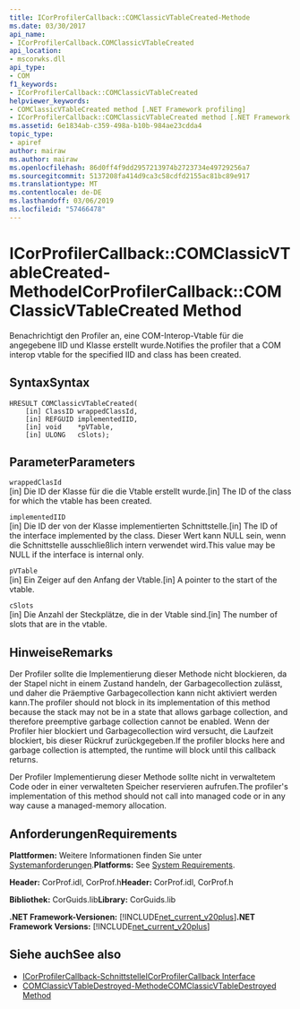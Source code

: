 ```yaml
---
title: ICorProfilerCallback::COMClassicVTableCreated-Methode
ms.date: 03/30/2017
api_name:
- ICorProfilerCallback.COMClassicVTableCreated
api_location:
- mscorwks.dll
api_type:
- COM
f1_keywords:
- ICorProfilerCallback::COMClassicVTableCreated
helpviewer_keywords:
- COMClassicVTableCreated method [.NET Framework profiling]
- ICorProfilerCallback::COMClassicVTableCreated method [.NET Framework profiling]
ms.assetid: 6e1834ab-c359-498a-b10b-984ae23cdda4
topic_type:
- apiref
author: mairaw
ms.author: mairaw
ms.openlocfilehash: 86d0ff4f9dd2957213974b2723734e49729256a7
ms.sourcegitcommit: 5137208fa414d9ca3c58cdfd2155ac81bc89e917
ms.translationtype: MT
ms.contentlocale: de-DE
ms.lasthandoff: 03/06/2019
ms.locfileid: "57466478"
---
```

# <a name="icorprofilercallbackcomclassicvtablecreated-method"></a><span data-ttu-id="c5dbd-102">ICorProfilerCallback::COMClassicVTableCreated-Methode</span><span class="sxs-lookup"><span data-stu-id="c5dbd-102">ICorProfilerCallback::COMClassicVTableCreated Method</span></span>
<span data-ttu-id="c5dbd-103">Benachrichtigt den Profiler an, eine COM-Interop-Vtable für die angegebene IID und Klasse erstellt wurde.</span><span class="sxs-lookup"><span data-stu-id="c5dbd-103">Notifies the profiler that a COM interop vtable for the specified IID and class has been created.</span></span>  
  
## <a name="syntax"></a><span data-ttu-id="c5dbd-104">Syntax</span><span class="sxs-lookup"><span data-stu-id="c5dbd-104">Syntax</span></span>  
  
```  
HRESULT COMClassicVTableCreated(  
    [in] ClassID wrappedClassId,  
    [in] REFGUID implementedIID,  
    [in] void    *pVTable,  
    [in] ULONG   cSlots);  
```  
  
## <a name="parameters"></a><span data-ttu-id="c5dbd-105">Parameter</span><span class="sxs-lookup"><span data-stu-id="c5dbd-105">Parameters</span></span>  
 `wrappedClasId`  
 <span data-ttu-id="c5dbd-106">[in] Die ID der Klasse für die die Vtable erstellt wurde.</span><span class="sxs-lookup"><span data-stu-id="c5dbd-106">[in] The ID of the class for which the vtable has been created.</span></span>  
  
 `implementedIID`  
 <span data-ttu-id="c5dbd-107">[in] Die ID der von der Klasse implementierten Schnittstelle.</span><span class="sxs-lookup"><span data-stu-id="c5dbd-107">[in] The ID of the interface implemented by the class.</span></span> <span data-ttu-id="c5dbd-108">Dieser Wert kann NULL sein, wenn die Schnittstelle ausschließlich intern verwendet wird.</span><span class="sxs-lookup"><span data-stu-id="c5dbd-108">This value may be NULL if the interface is internal only.</span></span>  
  
 `pVTable`  
 <span data-ttu-id="c5dbd-109">[in] Ein Zeiger auf den Anfang der Vtable.</span><span class="sxs-lookup"><span data-stu-id="c5dbd-109">[in] A pointer to the start of the vtable.</span></span>  
  
 `cSlots`  
 <span data-ttu-id="c5dbd-110">[in] Die Anzahl der Steckplätze, die in der Vtable sind.</span><span class="sxs-lookup"><span data-stu-id="c5dbd-110">[in] The number of slots that are in the vtable.</span></span>  
  
## <a name="remarks"></a><span data-ttu-id="c5dbd-111">Hinweise</span><span class="sxs-lookup"><span data-stu-id="c5dbd-111">Remarks</span></span>  
 <span data-ttu-id="c5dbd-112">Der Profiler sollte die Implementierung dieser Methode nicht blockieren, da der Stapel nicht in einem Zustand handeln, der Garbagecollection zulässt, und daher die Präemptive Garbagecollection kann nicht aktiviert werden kann.</span><span class="sxs-lookup"><span data-stu-id="c5dbd-112">The profiler should not block in its implementation of this method because the stack may not be in a state that allows garbage collection, and therefore preemptive garbage collection cannot be enabled.</span></span> <span data-ttu-id="c5dbd-113">Wenn der Profiler hier blockiert und Garbagecollection wird versucht, die Laufzeit blockiert, bis dieser Rückruf zurückgegeben.</span><span class="sxs-lookup"><span data-stu-id="c5dbd-113">If the profiler blocks here and garbage collection is attempted, the runtime will block until this callback returns.</span></span>  
  
 <span data-ttu-id="c5dbd-114">Der Profiler Implementierung dieser Methode sollte nicht in verwaltetem Code oder in einer verwalteten Speicher reservieren aufrufen.</span><span class="sxs-lookup"><span data-stu-id="c5dbd-114">The profiler's implementation of this method should not call into managed code or in any way cause a managed-memory allocation.</span></span>  
  
## <a name="requirements"></a><span data-ttu-id="c5dbd-115">Anforderungen</span><span class="sxs-lookup"><span data-stu-id="c5dbd-115">Requirements</span></span>  
 <span data-ttu-id="c5dbd-116">**Plattformen:** Weitere Informationen finden Sie unter [Systemanforderungen](../../../../docs/framework/get-started/system-requirements.md).</span><span class="sxs-lookup"><span data-stu-id="c5dbd-116">**Platforms:** See [System Requirements](../../../../docs/framework/get-started/system-requirements.md).</span></span>  
  
 <span data-ttu-id="c5dbd-117">**Header:** CorProf.idl, CorProf.h</span><span class="sxs-lookup"><span data-stu-id="c5dbd-117">**Header:** CorProf.idl, CorProf.h</span></span>  
  
 <span data-ttu-id="c5dbd-118">**Bibliothek:** CorGuids.lib</span><span class="sxs-lookup"><span data-stu-id="c5dbd-118">**Library:** CorGuids.lib</span></span>  
  
 <span data-ttu-id="c5dbd-119">**.NET Framework-Versionen:** [!INCLUDE[net_current_v20plus](../../../../includes/net-current-v20plus-md.md)]</span><span class="sxs-lookup"><span data-stu-id="c5dbd-119">**.NET Framework Versions:** [!INCLUDE[net_current_v20plus](../../../../includes/net-current-v20plus-md.md)]</span></span>  
  
## <a name="see-also"></a><span data-ttu-id="c5dbd-120">Siehe auch</span><span class="sxs-lookup"><span data-stu-id="c5dbd-120">See also</span></span>
- [<span data-ttu-id="c5dbd-121">ICorProfilerCallback-Schnittstelle</span><span class="sxs-lookup"><span data-stu-id="c5dbd-121">ICorProfilerCallback Interface</span></span>](../../../../docs/framework/unmanaged-api/profiling/icorprofilercallback-interface.md)
- [<span data-ttu-id="c5dbd-122">COMClassicVTableDestroyed-Methode</span><span class="sxs-lookup"><span data-stu-id="c5dbd-122">COMClassicVTableDestroyed Method</span></span>](../../../../docs/framework/unmanaged-api/profiling/icorprofilercallback-comclassicvtabledestroyed-method.md)
